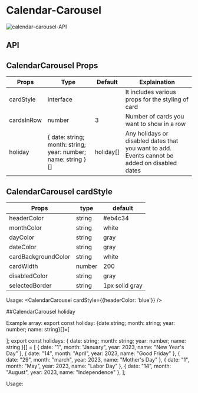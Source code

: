 # Calendar-Carousel

![calendar-carousel-API](https://dev-portal.carbonteq.com/assets/images/calendar-1cfb9243f6a61a44033ca1b28524889d.gif)

## API
<CalendarCarousel />

## CalendarCarousel Props

| Props       | Type                                                               | Default      | Explaination 
|-------------|--------------------------------------------------------------------|--------------|-------------------------------------------------------------------|
| cardStyle   | interface                                                          |              | It includes various props for the styling of card                 |
| cardsInRow  | number                                                             | 3            | Number of cards you want to show in a row                         |
| holiday     | { date: string; month: string; year: number; name: string }[]      | holiday[]    | Any holidays or disabled dates that you want to add. Events cannot be added on disabled dates|                                                                                                       


## CalendarCarousel cardStyle

| Props                 | type     | default        |
|-----------------------|----------|----------------|
| headerColor           | string   | #eb4c34        |
| monthColor            | string   | white          |
| dayColor              | string   | gray           |
| dateColor             | string   | gray           |
| cardBackgroundColor   | string   | white          |
| cardWidth             | number   | 200            |
| disabledColor         | string   | gray           |
| selectedBorder        | string   | 1px solid gray |

Usage: <CalendarCarousel cardStyle={{headerColor: 'blue'}} />

##CalendarCarousel holiday

Example array:
export const holiday: {date:string; month: string; year: number; name: string}[]=[


];
export const holidays: { date: string; month: string; year: number; name: string }[] = [
    { date: "1", month: "January", year: 2023, name: "New Year's Day" },
    { date: "14", month: "April", year: 2023, name: "Good Friday" },
    { date: "29", month: "march", year: 2023, name: "Mother's Day" },
    { date: "1", month: "May", year: 2023, name: "Labor Day" },
    { date: "14", month: "August", year: 2023, name: "Independence" },
  ];
  
Usage: <CalendarCarousel holiday={holidays} />



